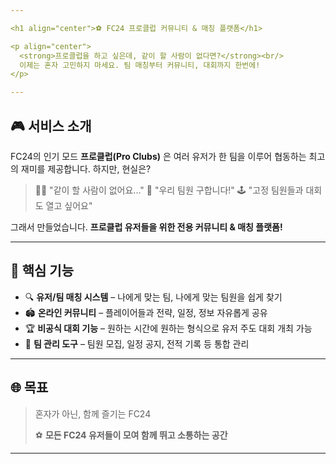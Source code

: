 ```yaml
---

<h1 align="center">⚽ FC24 프로클럽 커뮤니티 & 매칭 플랫폼</h1>

<p align="center">
  <strong>프로클럽을 하고 싶은데, 같이 할 사람이 없다면?</strong><br/>
  이제는 혼자 고민하지 마세요. 팀 매칭부터 커뮤니티, 대회까지 한번에!
</p>

---
```


## 🎮 서비스 소개

FC24의 인기 모드 **프로클럽(Pro Clubs)** 은
여러 유저가 한 팀을 이루어 협동하는 최고의 재미를 제공합니다.
하지만, 현실은?

> 🙋‍♂️ "같이 할 사람이 없어요..."
> 📢 "우리 팀원 구합니다!"
> 🕹️ "고정 팀원들과 대회도 열고 싶어요"

그래서 만들었습니다.
**프로클럽 유저들을 위한 전용 커뮤니티 & 매칭 플랫폼!**

---

## 🔑 핵심 기능

* 🔍 **유저/팀 매칭 시스템** – 나에게 맞는 팀, 나에게 맞는 팀원을 쉽게 찾기
* 🏟️ **온라인 커뮤니티** – 플레이어들과 전략, 일정, 정보 자유롭게 공유
* 🏆 **비공식 대회 기능** – 원하는 시간에 원하는 형식으로 유저 주도 대회 개최 가능
* 📝 **팀 관리 도구** – 팀원 모집, 일정 공지, 전적 기록 등 통합 관리

---

## 🌐 목표

> 혼자가 아닌, 함께 즐기는 FC24
>
> ⚽ **모든 FC24 유저들이 모여 함께 뛰고 소통하는 공간**

---


